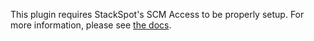 This plugin requires StackSpot's SCM Access to be properly setup. For more information, please see [the docs](https://docs.stackspot.com/en/home/set-up/customization/scm-access).